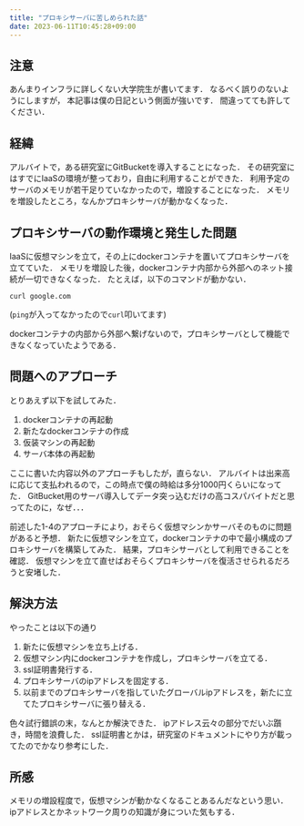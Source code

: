 ```yaml
---
title: "プロキシサーバに苦しめられた話"
date: 2023-06-11T10:45:28+09:00
---
```


## 注意
あんまりインフラに詳しくない大学院生が書いてます．
なるべく誤りのないようにしますが，
本記事は僕の日記という側面が強いです．
間違ってても許してください．

## 経緯

アルバイトで，ある研究室にGitBucketを導入することになった．
その研究室にはすでにIaaSの環境が整っており，自由に利用することができた．
利用予定のサーバのメモリが若干足りていなかったので，増設することになった．
メモリを増設したところ，なんかプロキシサーバが動かなくなった．

## プロキシサーバの動作環境と発生した問題

IaaSに仮想マシンを立て，その上にdockerコンテナを置いてプロキシサーバを立てていた．
メモリを増設した後，dockerコンテナ内部から外部へのネット接続が一切できなくなった．
たとえば，以下のコマンドが動かない．

```shell
curl google.com
```
(`ping`が入ってなかったので`curl`叩いてます)

dockerコンテナの内部から外部へ繋げないので，プロキシサーバとして機能できなくなっていたようである．

## 問題へのアプローチ

とりあえず以下を試してみた．
1. dockerコンテナの再起動
2. 新たなdockerコンテナの作成
3. 仮装マシンの再起動
4. サーバ本体の再起動

ここに書いた内容以外のアプローチもしたが，直らない．
アルバイトは出来高に応じて支払われるので，この時点で僕の時給は多分1000円くらいになってた．
GitBucket用のサーバ導入してデータ突っ込むだけの高コスパバイトだと思ってたのに，なぜ．．．

前述した1-4のアプローチにより，おそらく仮想マシンかサーバそのものに問題があると予想．
新たに仮想マシンを立て，dockerコンテナの中で最小構成のプロキシサーバを構築してみた．
結果，プロキシサーバとして利用できることを確認．
仮想マシンを立て直せばおそらくプロキシサーバを復活させられるだろうと安堵した．

## 解決方法
やったことは以下の通り
1. 新たに仮想マシンを立ち上げる．
2. 仮想マシン内にdockerコンテナを作成し，プロキシサーバを立てる．
3. ssl証明書発行する．
4. プロキシサーバのipアドレスを固定する．
5. 以前までのプロキシサーバを指していたグローバルipアドレスを，新たに立てたプロキシサーバに張り替える．

色々試行錯誤の末，なんとか解決できた．
ipアドレス云々の部分でだいぶ躓き，時間を浪費した．
ssl証明書とかは，研究室のドキュメントにやり方が載ってたのでかなり参考にした．

## 所感
メモリの増設程度で，仮想マシンが動かなくなることあるんだなという思い．
ipアドレスとかネットワーク周りの知識が身についた気もする．

